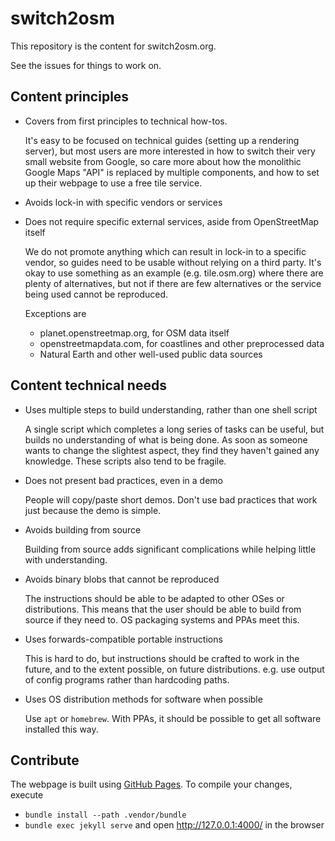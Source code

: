 # switch2osm #

This repository is the content for switch2osm.org.

See the issues for things to work on.

## Content principles ##

* Covers from first principles to technical how-tos.

  It's easy to be focused on technical guides (setting up a rendering server), but most users are more interested in how to switch their very small website from Google, so care more about how the monolithic Google Maps "API" is replaced by multiple components, and how to set up their webpage to use a free tile service.

* Avoids lock-in with specific vendors or services
* Does not require specific external services, aside from OpenStreetMap itself

  We do not promote anything which can result in lock-in to a specific vendor, so guides need to be usable without relying on a third party. It's okay to use something as an example (e.g. tile.osm.org) where there are plenty of alternatives, but not if there are few alternatives or the service being used cannot be reproduced.

  Exceptions are
  * planet.openstreetmap.org, for OSM data itself
  * openstreetmapdata.com, for coastlines and other preprocessed data
  * Natural Earth and other well-used public data sources

## Content technical needs ##

* Uses multiple steps to build understanding, rather than one shell script

  A single script which completes a long series of tasks can be useful, but builds no understanding of what is being done. As soon as someone wants to change the slightest aspect, they find they haven't gained any knowledge. These scripts also tend to be fragile.

* Does not present bad practices, even in a demo

  People will copy/paste short demos. Don't use bad practices that work just because the demo is simple.

* Avoids building from source

  Building from source adds significant complications while helping little with understanding.

* Avoids binary blobs that cannot be reproduced

  The instructions should be able to be adapted to other OSes or distributions. This means that the user should be able to build from source if they need to. OS packaging systems and PPAs meet this.

* Uses forwards-compatible portable instructions

  This is hard to do, but instructions should be crafted to work in the future, and to the extent possible, on future distributions. e.g. use output of config programs rather than hardcoding paths.

* Uses OS distribution methods for software when possible

  Use `apt` or `homebrew`. With PPAs, it should be possible to get all software installed this way.

## Contribute
The webpage is built using [GitHub Pages](https://pages.github.com/). To compile your changes, execute
* `bundle install --path .vendor/bundle`
* `bundle exec jekyll serve`
and open http://127.0.0.1:4000/ in the browser
